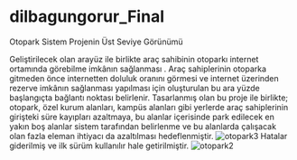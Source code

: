 # dilbagungorur_Final
Otopark Sistem
Projenin Üst Seviye Görünümü

Geliştirilecek olan arayüz ile birlikte araç sahibinin otoparkı internet ortamında görebilme imkânın sağlanması .
Araç sahiplerinin otoparka gitmeden önce internetten doluluk oranını görmesi ve internet üzerinden rezerve imkânın sağlanması yapılması için oluşturulan bu ara yüzde başlangıçta bağlantı noktası belirlenir.
Tasarlanmış olan bu proje ile birlikte; otopark, özel kurum alanları, kampüs alanları gibi yerlerde araç sahiplerinin girişteki süre kayıpları azaltmaya, bu alanlar içerisinde park edilecek en yakın boş alanlar sistem tarafından belirlenme ve bu alanlarda çalışacak olan fazla eleman ihtiyacı da azaltılması hedeflenmiştir.
![otopark3](https://github.com/dilbagungorur/dilbagungorur_Final/assets/117578845/707dfb45-a2dc-4bee-84af-a5e8e7bca7e2)
Hatalar giderilmiş ve ilk sürüm kullanılır hale getirilmiştir. 
![otopark2](https://github.com/dilbagungorur/dilbagungorur_Final/assets/117578845/b2d873b9-2821-4be1-a594-df0bba77f3fd)
